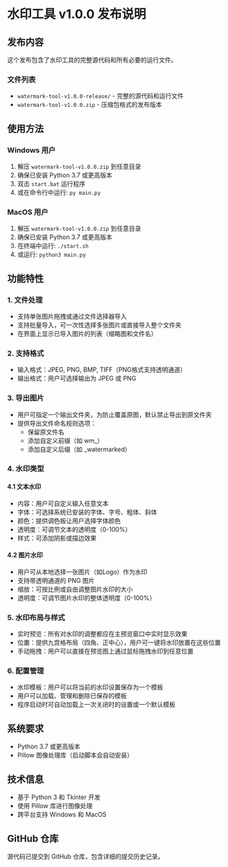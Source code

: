 # 水印工具 v1.0.0 发布说明

## 发布内容

这个发布包含了水印工具的完整源代码和所有必要的运行文件。

### 文件列表
- `watermark-tool-v1.0.0-release/` - 完整的源代码和运行文件
- `watermark-tool-v1.0.0.zip` - 压缩包格式的发布版本

## 使用方法

### Windows 用户
1. 解压 `watermark-tool-v1.0.0.zip` 到任意目录
2. 确保已安装 Python 3.7 或更高版本
3. 双击 `start.bat` 运行程序
4. 或在命令行中运行: `py main.py`

### MacOS 用户
1. 解压 `watermark-tool-v1.0.0.zip` 到任意目录
2. 确保已安装 Python 3.7 或更高版本
3. 在终端中运行: `./start.sh`
4. 或运行: `python3 main.py`

## 功能特性

### 1. 文件处理
- 支持单张图片拖拽或通过文件选择器导入
- 支持批量导入，可一次性选择多张图片或直接导入整个文件夹
- 在界面上显示已导入图片的列表（缩略图和文件名）

### 2. 支持格式
- 输入格式：JPEG, PNG, BMP, TIFF（PNG格式支持透明通道）
- 输出格式：用户可选择输出为 JPEG 或 PNG

### 3. 导出图片
- 用户可指定一个输出文件夹，为防止覆盖原图，默认禁止导出到原文件夹
- 提供导出文件命名规则选项：
  - 保留原文件名
  - 添加自定义前缀（如 wm_）
  - 添加自定义后缀（如 _watermarked）

### 4. 水印类型
#### 4.1 文本水印
- 内容：用户可自定义输入任意文本
- 字体：可选择系统已安装的字体、字号、粗体、斜体
- 颜色：提供调色板让用户选择字体颜色
- 透明度：可调节文本的透明度（0-100%）
- 样式：可添加阴影或描边效果

#### 4.2 图片水印
- 用户可从本地选择一张图片（如Logo）作为水印
- 支持带透明通道的 PNG 图片
- 缩放：可按比例或自由调整图片水印的大小
- 透明度：可调节图片水印的整体透明度（0-100%）

### 5. 水印布局与样式
- 实时预览：所有对水印的调整都应在主预览窗口中实时显示效果
- 位置：提供九宫格布局（四角、正中心），用户可一键将水印放置在这些位置
- 手动拖拽：用户可以直接在预览图上通过鼠标拖拽水印到任意位置

### 6. 配置管理
- 水印模板：用户可以将当前的水印设置保存为一个模板
- 用户可以加载、管理和删除已保存的模板
- 程序启动时可自动加载上一次关闭时的设置或一个默认模板

## 系统要求

- Python 3.7 或更高版本
- Pillow 图像处理库（启动脚本会自动安装）

## 技术信息

- 基于 Python 3 和 Tkinter 开发
- 使用 Pillow 库进行图像处理
- 跨平台支持 Windows 和 MacOS

## GitHub 仓库

源代码已提交到 GitHub 仓库，包含详细的提交历史记录。
